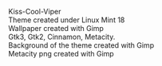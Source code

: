 Kiss-Cool-Viper <br/>
Theme created under Linux Mint 18 <br/>
Wallpaper created with Gimp <br/>
Gtk3, Gtk2, Cinnamon, Metacity. <br/>
Background of the theme created with Gimp <br/>
Metacity png created with Gimp